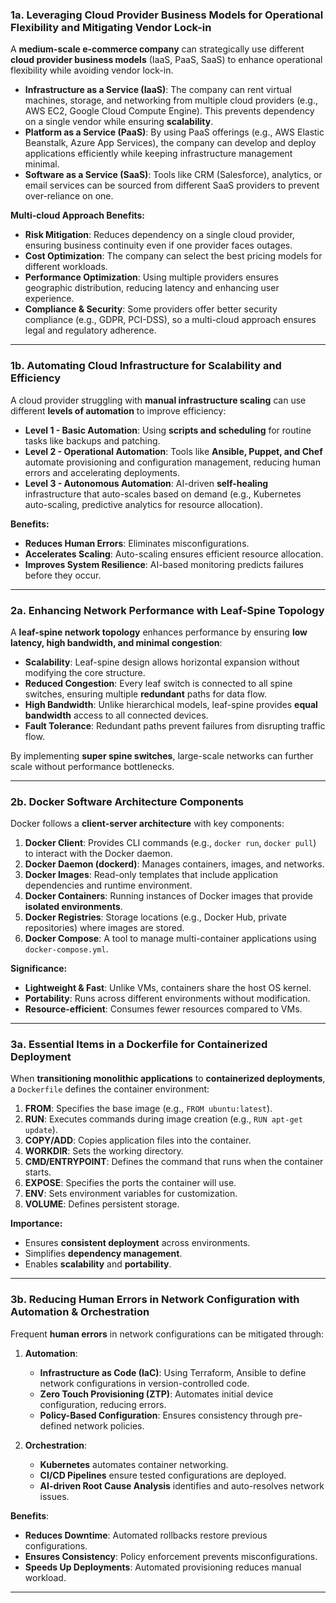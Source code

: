 
### **1a. Leveraging Cloud Provider Business Models for Operational Flexibility and Mitigating Vendor Lock-in**
A **medium-scale e-commerce company** can strategically use different **cloud provider business models** (IaaS, PaaS, SaaS) to enhance operational flexibility while avoiding vendor lock-in. 

- **Infrastructure as a Service (IaaS)**: The company can rent virtual machines, storage, and networking from multiple cloud providers (e.g., AWS EC2, Google Cloud Compute Engine). This prevents dependency on a single vendor while ensuring **scalability**.
- **Platform as a Service (PaaS)**: By using PaaS offerings (e.g., AWS Elastic Beanstalk, Azure App Services), the company can develop and deploy applications efficiently while keeping infrastructure management minimal.
- **Software as a Service (SaaS)**: Tools like CRM (Salesforce), analytics, or email services can be sourced from different SaaS providers to prevent over-reliance on one.

**Multi-cloud Approach Benefits:**
- **Risk Mitigation**: Reduces dependency on a single cloud provider, ensuring business continuity even if one provider faces outages.
- **Cost Optimization**: The company can select the best pricing models for different workloads.
- **Performance Optimization**: Using multiple providers ensures geographic distribution, reducing latency and enhancing user experience.
- **Compliance & Security**: Some providers offer better security compliance (e.g., GDPR, PCI-DSS), so a multi-cloud approach ensures legal and regulatory adherence.

---

### **1b. Automating Cloud Infrastructure for Scalability and Efficiency**
A cloud provider struggling with **manual infrastructure scaling** can use different **levels of automation** to improve efficiency:

- **Level 1 - Basic Automation**: Using **scripts and scheduling** for routine tasks like backups and patching.
- **Level 2 - Operational Automation**: Tools like **Ansible, Puppet, and Chef** automate provisioning and configuration management, reducing human errors and accelerating deployments.
- **Level 3 - Autonomous Automation**: AI-driven **self-healing** infrastructure that auto-scales based on demand (e.g., Kubernetes auto-scaling, predictive analytics for resource allocation).
  
**Benefits:**
- **Reduces Human Errors**: Eliminates misconfigurations.
- **Accelerates Scaling**: Auto-scaling ensures efficient resource allocation.
- **Improves System Resilience**: AI-based monitoring predicts failures before they occur.

---

### **2a. Enhancing Network Performance with Leaf-Spine Topology**
A **leaf-spine network topology** enhances performance by ensuring **low latency, high bandwidth, and minimal congestion**:

- **Scalability**: Leaf-spine design allows horizontal expansion without modifying the core structure.
- **Reduced Congestion**: Every leaf switch is connected to all spine switches, ensuring multiple **redundant** paths for data flow.
- **High Bandwidth**: Unlike hierarchical models, leaf-spine provides **equal bandwidth** access to all connected devices.
- **Fault Tolerance**: Redundant paths prevent failures from disrupting traffic flow.

By implementing **super spine switches**, large-scale networks can further scale without performance bottlenecks.

---

### **2b. Docker Software Architecture Components**
Docker follows a **client-server architecture** with key components:

1. **Docker Client**: Provides CLI commands (e.g., `docker run`, `docker pull`) to interact with the Docker daemon.
2. **Docker Daemon (dockerd)**: Manages containers, images, and networks.
3. **Docker Images**: Read-only templates that include application dependencies and runtime environment.
4. **Docker Containers**: Running instances of Docker images that provide **isolated environments**.
5. **Docker Registries**: Storage locations (e.g., Docker Hub, private repositories) where images are stored.
6. **Docker Compose**: A tool to manage multi-container applications using `docker-compose.yml`.

**Significance:**
- **Lightweight & Fast**: Unlike VMs, containers share the host OS kernel.
- **Portability**: Runs across different environments without modification.
- **Resource-efficient**: Consumes fewer resources compared to VMs.

---

### **3a. Essential Items in a Dockerfile for Containerized Deployment**
When **transitioning monolithic applications** to **containerized deployments**, a `Dockerfile` defines the container environment:

1. **FROM**: Specifies the base image (e.g., `FROM ubuntu:latest`).
2. **RUN**: Executes commands during image creation (e.g., `RUN apt-get update`).
3. **COPY/ADD**: Copies application files into the container.
4. **WORKDIR**: Sets the working directory.
5. **CMD/ENTRYPOINT**: Defines the command that runs when the container starts.
6. **EXPOSE**: Specifies the ports the container will use.
7. **ENV**: Sets environment variables for customization.
8. **VOLUME**: Defines persistent storage.

**Importance:**
- Ensures **consistent deployment** across environments.
- Simplifies **dependency management**.
- Enables **scalability** and **portability**.

---

### **3b. Reducing Human Errors in Network Configuration with Automation & Orchestration**
Frequent **human errors** in network configurations can be mitigated through:

1. **Automation**:
   - **Infrastructure as Code (IaC)**: Using Terraform, Ansible to define network configurations in version-controlled code.
   - **Zero Touch Provisioning (ZTP)**: Automates initial device configuration, reducing errors.
   - **Policy-Based Configuration**: Ensures consistency through pre-defined network policies.

2. **Orchestration**:
   - **Kubernetes** automates container networking.
   - **CI/CD Pipelines** ensure tested configurations are deployed.
   - **AI-driven Root Cause Analysis** identifies and auto-resolves network issues.

**Benefits**:
- **Reduces Downtime**: Automated rollbacks restore previous configurations.
- **Ensures Consistency**: Policy enforcement prevents misconfigurations.
- **Speeds Up Deployments**: Automated provisioning reduces manual workload.

---

